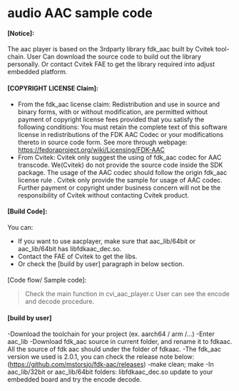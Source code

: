 # audio AAC sample code
#### [Notice]:
The aac player is based on the 3rdparty library fdk_aac built by Cvitek tool-chain.
User Can download the source code to build out the library personally.
Or contact Cvitek FAE to get the library required into adjust embedded platform.
#### [COPYRIGHT LICENSE Claim]:
* From the fdk_aac license claim:
Redistribution and use in source and binary forms, with or without modification, are permitted without payment of copyright license fees provided that you satisfy the following conditions:
You must retain the complete text of this software license in redistributions of the FDK AAC Codec or your modifications thereto in source code form.
See more through webpage: https://fedoraproject.org/wiki/Licensing/FDK-AAC
* From Cvitek:
Cvitek only suggest the using of fdk_aac codec for AAC transcode. We(Cvitek) do not provide the source code inside the SDK package. The usage of the AAC codec should follow the origin fdk_aac license rule .
Cvitek only provide the sample for usage of AAC codec. Further payment or copyright under business concern will not be the responsibility of Cvitek without contacting Cvitek product.

#### [Build Code]:
You can:
  - If you want to use aacplayer, make sure that aac_lib/64bit or aac_lib/64bit has libfdkaac_dec.so.
  - Contact the FAE of Cvitek to get the libs.
  - Or check the [build by user] paragraph in below section.

####
[Code flow/ Sample code]:
> Check the main function in cvi_aac_player.c
> User can see the encode and decode procedure.

#### [build by user]
-Download the toolchain for your project (ex. aarch64 / arm /...)
-Enter aac_lib
-Download fdk_aac source in current folder, and rename it to fdkaac.
 All the source of fdk aac should under the folder of fdkaac.
-The fdk_aac version we used is 2.0.1, you can check the release note below:
 (https://github.com/mstorsjo/fdk-aac/releases)
-make clean; make
-In aac_lib/32bit or aac_lib/64bit folders: libfdkaac_dec.so
 update to your embedded board and try the encode decode.
